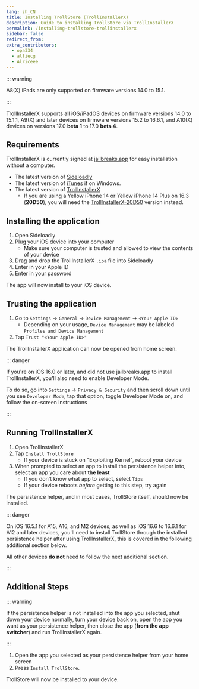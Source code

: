 ```yaml
---
lang: zh_CN
title: Installing TrollStore (TrollInstallerX)
description: Guide to installing TrollStore via TrollInstallerX
permalink: /installing-trollstore-trollinstallerx
sidebar: false
redirect_from:
extra_contributors:
  - opa334
  - alfiecg
  - Alriceee
---
```


::: warning

A8(X) iPads are only supported on firmware versions 14.0 to 15.1.

:::

TrollInstallerX supports all iOS/iPadOS devices on firmware versions 14.0 to 15.1.1, A9(X) and later devices on firmware versions 15.2 to 16.6.1, and A10(X) devices on versions 17.0 **beta 1** to 17.0 **beta 4**.

## Requirements

<div class="custom-container tip" id="ifJailbreaksAppSigned"><p>
TrollInstallerX is currently signed at <a href="https://jailbreaks.app/" target="_blank">jailbreaks.app</a> for easy installation without a computer.
</p></div>

- The latest version of [Sideloadly](https://sideloadly.io/)
- The latest version of [iTunes](https://www.apple.com/itunes/download/win64) if on Windows.
- The latest version of [TrollInstallerX](https://github.com/alfiecg24/TrollInstallerX/releases/latest/download/TrollInstallerX.ipa)
    - If you are using a Yellow iPhone 14 or Yellow iPhone 14 Plus on 16.3 (**20D50**), you will need the [TrollInstallerX-20D50](https://github.com/alfiecg24/TrollInstallerX/releases/latest/download/TrollInstallerX-20D50.ipa) version instead.

## Installing the application

1. Open Sideloadly
1. Plug your iOS device into your computer
    - Make sure your computer is trusted and allowed to view the contents of your device
1. Drag and drop the TrollInstallerX `.ipa` file into Sideloadly
1. Enter in your Apple ID
1. Enter in your password

The app will now install to your iOS device.

## Trusting the application

1. Go to `Settings` -> `General` -> `Device Management` -> `<Your Apple ID>`
    - Depending on your usage, `Device Management` may be labeled `Profiles and Device Management`
1. Tap `Trust "<Your Apple ID>"`

The TrollInstallerX application can now be opened from home screen.

::: danger

If you're on iOS 16.0 or later, and did not use jailbreaks.app to install TrollInstallerX, you'll also need to enable Developer Mode.

To do so, go into `Settings` -> `Privacy & Security` and then scroll down until you see `Developer Mode`, tap that option, toggle Developer Mode on, and follow the on-screen instructions

:::

## Running TrollInstallerX

1. Open TrollInstallerX
1. Tap `Install TrollStore`
    - If your device is stuck on "Exploiting Kernel", reboot your device
1. When prompted to select an app to install the persistence helper into, select an app you care about **the least**
    - If you don't know what app to select, select `Tips`
    - If your device reboots *before* getting to this step, try again

The persistence helper, and in most cases, TrollStore itself, should now be installed.

::: danger

On iOS 16.5.1 for A15, A16, and M2 devices, as well as iOS 16.6 to 16.6.1 for A12 and later devices, you'll need to install TrollStore through the installed persistence helper after using TrollInstallerX, this is covered in the following additional section below.

All other devices **do not** need to follow the next additional section.

:::

## Additional Steps

::: warning

If the persistence helper is not installed into the app you selected, shut down your device normally, turn your device back on, open the app you want as your persistence helper, then close the app (**from the app switcher**) and run TrollInstallerX again.

:::

1. Open the app you selected as your persistence helper from your home screen
1. Press `Install TrollStore`.

TrollStore will now be installed to your device.
